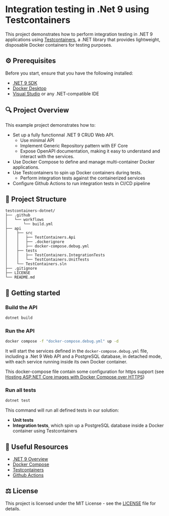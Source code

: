 # Integration testing in .Net 9 using Testcontainers

This project demonstrates how to perform integration testing in .NET 9 applications using [Testcontainers](https://testcontainers.com), a .NET library that provides lightweight, disposable Docker containers for testing purposes.

## ⚙️ Prerequisites

Before you start, ensure that you have the following installed:

- [.NET 9 SDK](https://dotnet.microsoft.com/download)
- [Docker Desktop](https://www.docker.com/get-started)
- [Visual Studio](https://visualstudio.microsoft.com/) or any .NET-compatible IDE

## 🔍 Project Overview

This example project demonstrates how to:

- Set up a fully functionnal .NET 9 CRUD Web API.
    - Use minimal API
    - Implement Generic Repository pattern with EF Core
    - Expose OpenAPI documentation, making it easy to understand and interact with the services.
- Use Docker Compose to define and manage multi-container Docker applications.
- Use Testcontainers to spin up Docker containers during tests.
    - Perform integration tests against the containerized services
- Configure Github Actions to run integration tests in CI/CD pipeline


## 📁 Project Structure

```plaintext
testcontainers-dotnet/
├── .github
│   └── workflows
│       └── build.yml
├── api
│    ├── src
│    │   ├── TestContainers.Api
│    │   ├── .dockerignore
│    │   ├── docker-compose.debug.yml
│    ├── tests
│    │   ├── TestContainers.IntegrationTests
│    │   └── TestContainers.UnitTests
│    └── TestContainers.sln
├── .gitignore
├── LICENSE
└── README.md
```

## 🚀 Getting started

### Build the API

```bash
dotnet build
```

### Run the API

```bash
docker compose -f "docker-compose.debug.yml" up -d
```

It will start the services defined in the <code>docker-compose.debug.yml</code> file, including a .Net 9 Web API and a PostgreSQL database, in detached mode, with each service running inside its own Docker container.

This docker-compose file contain some configuration for https support (see [Hosting ASP.NET Core images with Docker Compose over HTTPS](https://learn.microsoft.com/en-us/aspnet/core/security/docker-compose-https?view=aspnetcore-9.0))

### Run all tests

```bash
dotnet test
```

This command will run all defined tests in our solution:

- **Unit tests**
- **Integration tests**, which spin up a PostgreSQL database inside a Docker container using Testcontainers

## 🔗 Useful Resources

- [.NET 9 Overview](https://learn.microsoft.com/en-us/dotnet/core/whats-new/dotnet-9/overview)
- [Docker Compose](https://docs.docker.com/compose/)
- [Testcontainers](https://testcontainers.com)
- [Github Actions](https://docs.github.com/en/actions)

## ⚖️ License

This project is licensed under the MIT License - see the [LICENSE](LICENSE) file for details.
